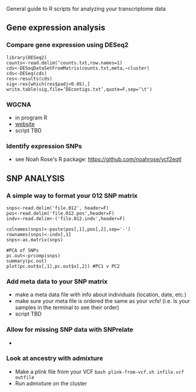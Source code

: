 General guide to R scripts for analyzing your transcriptome data

## Gene expression analysis

### Compare gene expression using DESeq2
```
library(DESeq2) 
counts<-read.delim(‘counts.txt,row.names=1) 
cds<-DESeqDataSetFromMatrix(counts.txt,meta,~cluster) 
cds<-DESeq(cds) 
res<-results(cds) 
sig<-res[which(res$padj<0.05),] 
write.table(sig,file=‘DEcontigs.txt’,quote=F,sep=‘\t') 
```

### WGCNA 
- in program R
- [website](https://labs.genetics.ucla.edu/horvath/CoexpressionNetwork/Rpackages/WGCNA/)
- script TBD

### Identify expression SNPs
- see Noah Rose's R package: https://github.com/noahrose/vcf2eqtl


## SNP ANALYSIS 

### A simple way to format your 012 SNP matrix
```
snps<-read.delim('file.012', header=F)
pos<-read.delim('file.012.pos',header=F)
indv<-read.delim<-('file.012.indv',header=F)

colnames(snps)<-paste(pos[,1],pos[,2],sep='-')
rownames(snps)<-indv[,1]
snps<-as.matrix(snps)

#PCA of SNPs
pc.out<-prcomp(snps)
summary(pc.out)
plot(pc.out$x[,1],pc.out$x[,2])	#PC1 v PC2

```

### Add meta data to your SNP matrix
- 	make a meta data file with info about individuals (location, date, etc.)
- 	make sure your meta file is ordered the same as your vcfs! (i.e. ls your samples in the terminal to see their order)
- script TBD


### Allow for missing SNP data with SNPrelate
-

### Look at ancestry with admixture
- Make a plink file from your VCF
	`bash plink-from-vcf.sh infile.vcf outfile`
- Run admixture on the cluster






